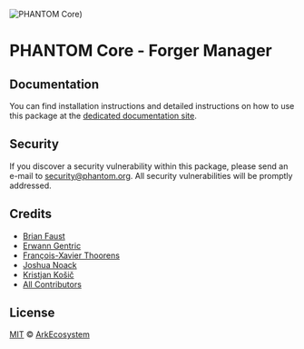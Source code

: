 ![PHANTOM Core](https://i.imgur.com/dPHOKrL.jpg))

# PHANTOM Core - Forger Manager

## Documentation

You can find installation instructions and detailed instructions on how to use this package at the [dedicated documentation site](https://docs.phantom.org/guidebook/core/plugins/core-forger.html).

## Security

If you discover a security vulnerability within this package, please send an e-mail to security@phantom.org. All security vulnerabilities will be promptly addressed.

## Credits

-   [Brian Faust](https://github.com/faustbrian)
-   [Erwann Gentric](https://github.com/air1one)
-   [François-Xavier Thoorens](https://github.com/fix)
-   [Joshua Noack](https://github.com/supaiku0)
-   [Kristjan Košič](https://github.com/kristjank)
-   [All Contributors](../../../../contributors)

## License

[MIT](LICENSE) © [ArkEcosystem](https://ark.io)
